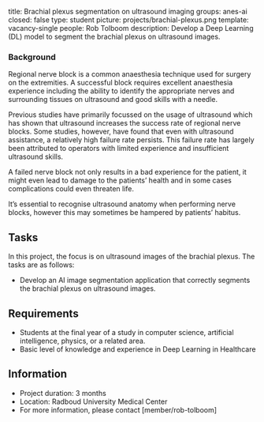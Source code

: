 title: Brachial plexus segmentation on ultrasound imaging
groups: anes-ai
closed: false
type: student
picture: projects/brachial-plexus.png
template: vacancy-single
people: Rob Tolboom
description: Develop a Deep Learning (DL) model to segment the brachial plexus on ultrasound images.


### Background
Regional nerve block is a common anaesthesia technique used for surgery on the extremities. A successful block requires excellent anaesthesia experience including the ability to identify the appropriate nerves and surrounding tissues on ultrasound and good skills with a needle.

Previous studies have primarily focussed on the usage of ultrasound which has shown that ultrasound increases the success rate of regional nerve blocks. Some studies, however, have found that even with ultrasound assistance, a relatively high failure rate persists. This failure rate has largely been attributed to operators with limited experience and insufficient ultrasound skills.

A failed nerve block not only results in a bad experience for the patient, it might even lead to damage to the patients’ health and in some cases complications could even threaten life.

It’s essential to recognise ultrasound anatomy when performing nerve blocks, however this may sometimes be hampered by patients’ habitus. 


## Tasks
In this project, the focus is on ultrasound images of the brachial plexus. The tasks are as follows:

- Develop an AI image segmentation application that correctly segments the brachial plexus on ultrasound images.

## Requirements

- Students at the final year of a study in computer science, artificial intelligence, physics, or a related area.
- Basic level of knowledge and experience in Deep Learning in Healthcare

## Information

- Project duration: 3 months
- Location: Radboud University Medical Center
- For more information, please contact [member/rob-tolboom]